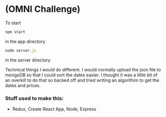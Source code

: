 # (OMNI Challenge) 

To start

```javascript
npm start
```
in the app directory

```javascript
node server.js
```

in the server directory

Technical things I would do different. I would normally upload the json file to mongoDB so that I could sort the dates easier. I thought it was a little bit of an overkill to do that so backed off and tried writing an algorithim to get the dates and prices.
### Stuff used to make this:

 * Redux, Create React App, Node, Express
